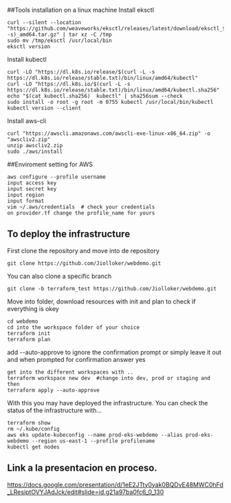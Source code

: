 ##Tools installation on a linux machine
Install eksctl
```
curl --silent --location "https://github.com/weaveworks/eksctl/releases/latest/download/eksctl_$(uname -s)_amd64.tar.gz" | tar xz -C /tmp
sudo mv /tmp/eksctl /usr/local/bin
eksctl version
```
Install kubectl
```
curl -LO "https://dl.k8s.io/release/$(curl -L -s https://dl.k8s.io/release/stable.txt)/bin/linux/amd64/kubectl"
curl -LO "https://dl.k8s.io/$(curl -L -s https://dl.k8s.io/release/stable.txt)/bin/linux/amd64/kubectl.sha256"
echo "$(cat kubectl.sha256)  kubectl" | sha256sum --check
sudo install -o root -g root -m 0755 kubectl /usr/local/bin/kubectl
kubectl version --client
```
Install aws-cli
```
curl "https://awscli.amazonaws.com/awscli-exe-linux-x86_64.zip" -o "awscliv2.zip"
unzip awscliv2.zip
sudo ./aws/install
```

##Enviroment setting for AWS
```
aws configure --profile username
input access key
input secret key
input region
input format
vim ~/.aws/credentials  # check your credentials
on provider.tf change the profile_name for yours
```


## To deploy the infrastructure
First clone the repository and move into de repository
```
git clone https://github.com/Jiolloker/webdemo.git
```
You can also clone a specific branch
```
git clone -b terraform_test https://github.com/Jiolloker/webdemo.git
```
Move into folder, download resources with init and plan to check if everything is okey
```
cd webdemo
cd into the workspace folder of your choice
terraform init
terraform plan
```
add --auto-approve to ignore the confirmation prompt or simply leave it out and when prompted for confirmation answer yes
```
get into the different workspaces with ..
terraform workspace new dev  #change into dev, prod or staging and then
terraform apply --auto-approve
```
With this you may have deployed the infrastructure. You can check the status of the infrastructure with...
```
terraform show
rm ~/.kube/config
aws eks update-kubeconfig --name prod-eks-webdemo --alias prod-eks-webdemo --region us-east-1 --profile profilename
kubectl get nodes

```

## Link a la presentacion en proceso.
https://docs.google.com/presentation/d/1eE2JTty0yak0BQDvE48MWC0hFd_LResiptOVYJAdJck/edit#slide=id.g21a97ba0fc6_0_130
